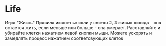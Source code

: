 # Life
Игра "Жизнь"
Правила известны: если у клетки 2, 3 живых соседа - она остается жить, если меньше или больше - она умерает.
Расставляйте и убирайте клетки нажатием левой кнопки мыши.
Можете ускорять и замедлять процесс нажатием соответсвующих клеток
